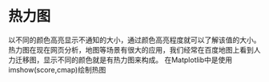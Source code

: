 # 热力图

以不同的颜色高亮显示不通知的大小，通过颜色高亮程度就可以了解该值的大小。热力图在现在网页分析，地图等场景有很大的应用，我们经常在百度地图上看到人力迁移图，显示不同的颜色就是有热力图来构成。
在Matplotlib中是使用imshow(score,cmap)绘制热图